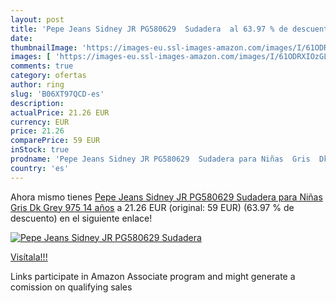 ```yaml
---
layout: post
title: 'Pepe Jeans Sidney JR PG580629  Sudadera  al 63.97 % de descuento'
date: 
thumbnailImage: 'https://images-eu.ssl-images-amazon.com/images/I/61ODRXIOzGL._SL200_.jpg'
images: [ 'https://images-eu.ssl-images-amazon.com/images/I/61ODRXIOzGL._SL200_.jpg' ]
comments: true
category: ofertas
author: ring
slug: 'B06XT97QCD-es'
description:
actualPrice: 21.26 EUR
currency: EUR
price: 21.26
comparePrice: 59 EUR
inStock: true
prodname: 'Pepe Jeans Sidney JR PG580629  Sudadera para Niñas  Gris  Dk Grey 975  14 años'
country: 'es'
---
```


Ahora mismo tienes [Pepe Jeans Sidney JR PG580629  Sudadera para Niñas  Gris  Dk Grey 975  14 años](https://www.amazon.es/dp/B06XT97QCD/?tag=tolees-21) a 21.26 EUR (original: 59 EUR) (63.97 %  de descuento) en el siguiente enlace!

[![Pepe Jeans Sidney JR PG580629  Sudadera ](https://images-eu.ssl-images-amazon.com/images/I/61ODRXIOzGL._SL200_.jpg)](https://www.amazon.es/dp/B06XT97QCD/?tag=tolees-21)

[Visítala!!!](https://www.amazon.es/dp/B06XT97QCD/?tag=tolees-21)

Links participate in Amazon Associate program and might generate a comission on qualifying sales
